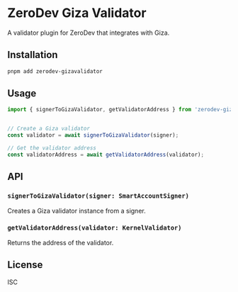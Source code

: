 # ZeroDev Giza Validator

A validator plugin for ZeroDev that integrates with Giza.

## Installation

```bash
pnpm add zerodev-gizavalidator
```

## Usage

```typescript
import { signerToGizaValidator, getValidatorAddress } from 'zerodev-gizavalidator';


// Create a Giza validator
const validator = await signerToGizaValidator(signer);

// Get the validator address
const validatorAddress = await getValidatorAddress(validator);
```

## API

### `signerToGizaValidator(signer: SmartAccountSigner)`

Creates a Giza validator instance from a signer.

### `getValidatorAddress(validator: KernelValidator)`

Returns the address of the validator.

## License

ISC 